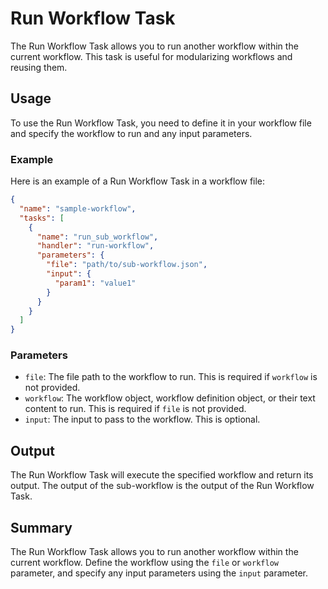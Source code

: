 # Run Workflow Task

The Run Workflow Task allows you to run another workflow within the current workflow.
This task is useful for modularizing workflows and reusing them.

## Usage

To use the Run Workflow Task, you need to define it in your workflow file and specify the workflow to run and any input parameters.

### Example

Here is an example of a Run Workflow Task in a workflow file:

```json
{
  "name": "sample-workflow",
  "tasks": [
    {
      "name": "run_sub_workflow",
      "handler": "run-workflow",
      "parameters": {
        "file": "path/to/sub-workflow.json",
        "input": {
          "param1": "value1"
        }
      }
    }
  ]
}
```

### Parameters

- `file`: The file path to the workflow to run. This is required if `workflow` is not provided.
- `workflow`: The workflow object, workflow definition object, or their text content to run. This is required if `file` is not provided.
- `input`: The input to pass to the workflow. This is optional.

## Output

The Run Workflow Task will execute the specified workflow and return its output.
The output of the sub-workflow is the output of the Run Workflow Task.

## Summary

The Run Workflow Task allows you to run another workflow within the current workflow.
Define the workflow using the `file` or `workflow` parameter, and specify any input parameters using the `input` parameter.
